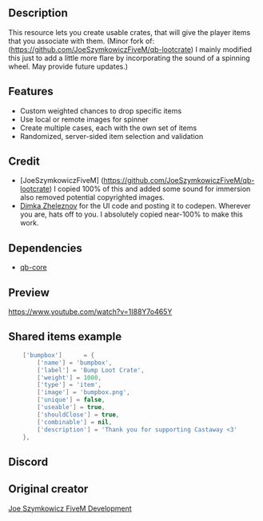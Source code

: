## Description
This resource lets you create usable crates, that will give the player items that you associate with them.
(Minor fork of: (https://github.com/JoeSzymkowiczFiveM/qb-lootcrate) I mainly modified this just to add a little more flare by incorporating the sound of a spinning wheel. May provide future updates.)

## Features
* Custom weighted chances to drop specific items
* Use local or remote images for spinner
* Create multiple cases, each with the own set of items
* Randomized, server-sided item selection and validation

## Credit
- [JoeSzymkowiczFiveM] (https://github.com/JoeSzymkowiczFiveM/qb-lootcrate) I copied 100% of this and added some sound for immersion also removed potential copyrighted images.
- [Dimka Zheleznov](https://codepen.io/zheleznov) for the UI code and posting it to codepen. Wherever you are, hats off to you. I absolutely copied near-100% to make this work.

## Dependencies
- [qb-core](https://github.com/qbcore-framework/qb-core)

## Preview
https://www.youtube.com/watch?v=1I88Y7o465Y

## Shared items example
```lua
	['bumpbox']      = {
		['name'] = 'bumpbox',
		['label'] = 'Bump Loot Crate',
		['weight'] = 1000,
		['type'] = 'item',
		['image'] = 'bumpbox.png',
		['unique'] = false,
		['useable'] = true,
		['shouldClose'] = true,
		['combinable'] = nil,
		['description'] = 'Thank you for supporting Castaway <3'
	},
```

## Discord
## Original creator
[Joe Szymkowicz FiveM Development](https://discord.gg/5vPGxyCB4z)
